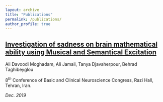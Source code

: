 ```yaml
---
layout: archive
title: "Publications"
permalink: /publications/
author_profile: true
---
```

<!-- ## Challenges of Predicting EUR/USD Forex Pairs Through Deep Learning Approaches

Amir Mirzaei, Arefeh KouhiRonaghi, Tanya Djavaherpour, Avin Kolahdooz, Dara Rahmati

$28^t{^h}$ International Computer Conference, the Computer Society of Iran.

(Under Review)

*Dec. 2022* -->

## [Investigation of sadness on brain mathematical ability using Musical and Semantical Excitation](https://www.researchgate.net/publication/339883075_Investigation_of_sadness_on_brain_mathematical_ability_using_Musical_and_Semantical_Excitation)

Ali Davoodi Moghadam, Ali Jamali, Tanya Djavaherpour, Behrad Taghibeyglou

$8^t{^h}$ Conference of Basic and Clinical Neuroscience Congress, Razi Hall, Tehran, Iran.

*Dec. 2019*

